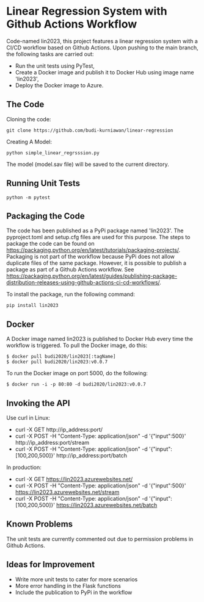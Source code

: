 # Linear Regression System with Github Actions Workflow
Code-named lin2023, this project features a linear regression system with a CI/CD workflow based on Github Actions. Upon pushing to the main branch, the following tasks are carried out:

- Run the unit tests using PyTest,
- Create a Docker image and publish it to Docker Hub using image name 'lin2023',
- Deploy the Docker image to Azure.

## The Code
Cloning the code:
```
git clone https://github.com/budi-kurniawan/linear-regression
```

Creating A Model:
```
python simple_linear_regrsssion.py
```
The model (model.sav file) will be saved to the current directory.

## Running Unit Tests
```
python -m pytest
```

## Packaging the Code
The code has been published as a PyPi package named 'lin2023'. The pyproject.toml and setup.cfg files are used for this purpose. The steps to package the code can be found on
https://packaging.python.org/en/latest/tutorials/packaging-projects/. Packaging is not part of the workflow because PyPi does not allow duplicate files of the same package. However, it is possible to publish a package as part of a Github Actions workflow. See https://packaging.python.org/en/latest/guides/publishing-package-distribution-releases-using-github-actions-ci-cd-workflows/.

To install the package, run the following command:
```
pip install lin2023
```

## Docker
A Docker image named lin2023 is published to Docker Hub every time the workflow is triggered.
To pull the Docker image, do this:
```
$ docker pull budi2020/lin2023[:tagName]
$ docker pull budi2020/lin2023:v0.0.7
```

To run the Docker image on port 5000, do the following:
```
$ docker run -i -p 80:80 -d budi2020/lin2023:v0.0.7

```

## Invoking the API
Use curl in Linux:
- curl -X GET http://ip_address:port/
- curl -X POST -H "Content-Type: application/json" -d '{"input":500}' http://ip_address:port/stream
- curl -X POST -H "Content-Type: application/json" -d '{"input":[100,200,500]}' http://ip_address:port/batch

In production:
- curl -X GET https://lin2023.azurewebsites.net/
- curl -X POST -H "Content-Type: application/json" -d '{"input":500}' https://lin2023.azurewebsites.net/stream
- curl -X POST -H "Content-Type: application/json" -d '{"input":[100,200,500]}' https://lin2023.azurewebsites.net/batch

## Known Problems
The unit tests are currently commented out due to permission problems in Github Actions.

## Ideas for Improvement
- Write more unit tests to cater for more scenarios
- More error handling in the Flask functions
- Include the publication to PyPi in the workflow
